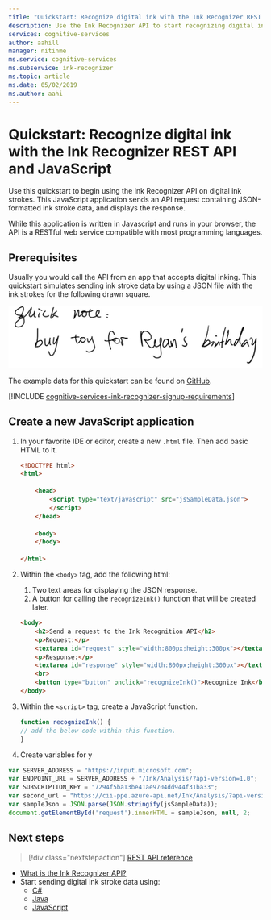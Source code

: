 ```yaml
---
title: "Quickstart: Recognize digital ink with the Ink Recognizer REST API and Node.js"
description: Use the Ink Recognizer API to start recognizing digital ink strokes.
services: cognitive-services
author: aahill
manager: nitinme
ms.service: cognitive-services
ms.subservice: ink-recognizer
ms.topic: article
ms.date: 05/02/2019
ms.author: aahi
---
```


# Quickstart: Recognize digital ink with the Ink Recognizer REST API and JavaScript

Use this quickstart to begin using the Ink Recognizer API on digital ink strokes. This JavaScript application sends an API request containing JSON-formatted ink stroke data, and displays the response.

While this application is written in Javascript and runs in your browser, the API is a RESTful web service compatible with most programming languages.

## Prerequisites

Usually you would call the API from an app that accepts digital inking. This quickstart simulates sending ink stroke data by using a JSON file with the ink strokes for the following drawn square. 

![an image of handwritten text](../media/handwriting-sample.jpg)

The example data for this quickstart can be found on [GitHub](https://github.com/Azure-Samples/anomalydetector/blob/master/example-data/request-data.json).

[!INCLUDE [cognitive-services-ink-recognizer-signup-requirements](../../../../includes/cognitive-services-ink-recognizer-signup-requirements.md)]

## Create a new JavaScript application

1. In your favorite IDE or editor, create a new `.html` file. Then add basic HTML to it.
    
    ```html
    <!DOCTYPE html>
    <html>
    
        <head>
            <script type="text/javascript" src="jsSampleData.json">
            </script>
        </head>
        
        <body>
        </body>
    
    </html>
    ```

2. Within the `<body>` tag, add the following html:
    1. Two text areas for displaying the JSON response.
    2. A button for calling the `recognizeInk()` function that will be created later.
    
    ```HTML
    <body>
        <h2>Send a request to the Ink Recognition API</h2>
        <p>Request:</p>
        <textarea id="request" style="width:800px;height:300px"></textarea>
        <p>Response:</p>
        <textarea id="response" style="width:800px;height:300px"></textarea>
        <br>
        <button type="button" onclick="recognizeInk()">Recognize Ink</button>
    </body>
    ```

3. Within the `<script>` tag, create a JavaScript function.
    
    ```javascript
    function recognizeInk() {
    // add the below code within this function.
    }
    ```

4. Create variables for y

```javascript
var SERVER_ADDRESS = "https://input.microsoft.com";
var ENDPOINT_URL = SERVER_ADDRESS + "/Ink/Analysis/?api-version=1.0";
var SUBSCRIPTION_KEY = "7294f5ba13be41ae9704dd944f31ba33";
var second_url = "https://cii-ppe.azure-api.net/Ink/Analysis/?api-version=1.0";
var sampleJson = JSON.parse(JSON.stringify(jsSampleData));
document.getElementById('request').innerHTML = sampleJson, null, 2;
```

## Next steps

> [!div class="nextstepaction"]
> [REST API reference](https://westus2.dev.cognitive.microsoft.com/docs/services/AnomalyDetector/operations/post-timeseries-entire-detect)


* [What is the Ink Recognizer API?](overview.md)
* Start sending digital ink stroke data using:
    * [C#](quickstarts/csharp.md)
    * [Java](quickstarts/java.md)
    * [JavaScript](quickstarts/javascript.md)